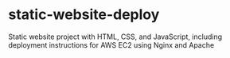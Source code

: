# static-website-deploy
Static website project with HTML, CSS, and JavaScript, including deployment instructions for AWS EC2 using Nginx and Apache
